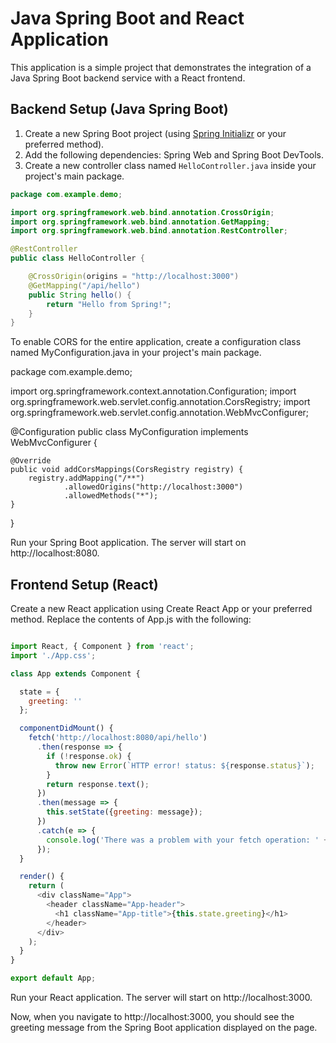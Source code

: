 # Java Spring Boot and React Application

This application is a simple project that demonstrates the integration of a Java Spring Boot backend service with a React frontend.

## Backend Setup (Java Spring Boot)

1. Create a new Spring Boot project (using [Spring Initializr](https://start.spring.io/) or your preferred method).
2. Add the following dependencies: Spring Web and Spring Boot DevTools.
3. Create a new controller class named `HelloController.java` inside your project's main package.

```java
package com.example.demo;

import org.springframework.web.bind.annotation.CrossOrigin;
import org.springframework.web.bind.annotation.GetMapping;
import org.springframework.web.bind.annotation.RestController;

@RestController
public class HelloController {

    @CrossOrigin(origins = "http://localhost:3000")
    @GetMapping("/api/hello")
    public String hello() {
        return "Hello from Spring!";
    }
}
```

To enable CORS for the entire application, create a configuration class named MyConfiguration.java in your project's main package.

package com.example.demo;

import org.springframework.context.annotation.Configuration;
import org.springframework.web.servlet.config.annotation.CorsRegistry;
import org.springframework.web.servlet.config.annotation.WebMvcConfigurer;

@Configuration
public class MyConfiguration implements WebMvcConfigurer {

    @Override
    public void addCorsMappings(CorsRegistry registry) {
        registry.addMapping("/**")
                .allowedOrigins("http://localhost:3000")
                .allowedMethods("*");
    }
}


Run your Spring Boot application. The server will start on http://localhost:8080.


## Frontend Setup (React)
Create a new React application using Create React App or your preferred method.
Replace the contents of App.js with the following:

```javascript

import React, { Component } from 'react';
import './App.css';

class App extends Component {

  state = {
    greeting: ''
  };

  componentDidMount() {
    fetch('http://localhost:8080/api/hello')
      .then(response => {
        if (!response.ok) {
          throw new Error(`HTTP error! status: ${response.status}`);
        }
        return response.text();
      })
      .then(message => {
        this.setState({greeting: message});
      })
      .catch(e => {
        console.log('There was a problem with your fetch operation: ' + e.message);
      });
  }

  render() {
    return (
      <div className="App">
        <header className="App-header">
          <h1 className="App-title">{this.state.greeting}</h1>
        </header>
      </div>
    );
  }
}

export default App;

```
Run your React application. The server will start on http://localhost:3000.

Now, when you navigate to http://localhost:3000, you should see the greeting message from the Spring Boot application displayed on the page.